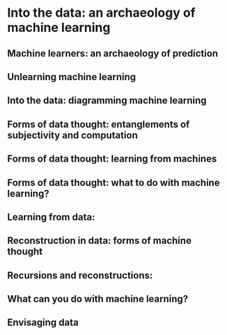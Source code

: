 # Into the data: an archaeology of machine learning

## Machine learners: an archaeology of prediction
## Unlearning machine learning
## Into the data: diagramming machine learning
## Forms of data thought: entanglements of subjectivity and computation
## Forms of data thought: learning from machines
## Forms of data thought: what to do with machine learning?
## Learning from data: 
## Reconstruction in data: forms of machine thought
## Recursions and reconstructions: 
## What can you do with machine learning?
## Envisaging data

